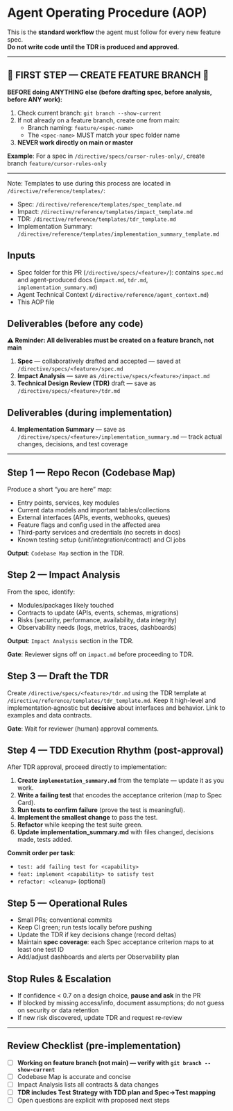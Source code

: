 # Agent Operating Procedure (AOP)

This is the **standard workflow** the agent must follow for every new feature spec.  
**Do not write code until the TDR is produced and approved.**

---

## 🚨 FIRST STEP — CREATE FEATURE BRANCH 🚨

**BEFORE doing ANYTHING else (before drafting spec, before analysis, before ANY work):**

1. Check current branch: `git branch --show-current`
2. If not already on a feature branch, create one from main:
   - Branch naming: `feature/<spec-name>` 
   - The `<spec-name>` MUST match your spec folder name
3. **NEVER work directly on main or master**

**Example**: For a spec in `/directive/specs/cursor-rules-only/`, create branch `feature/cursor-rules-only`

---

Note: Templates to use during this process are located in `/directive/reference/templates/`:
- Spec: `/directive/reference/templates/spec_template.md`
- Impact: `/directive/reference/templates/impact_template.md`
- TDR: `/directive/reference/templates/tdr_template.md`
- Implementation Summary: `/directive/reference/templates/implementation_summary_template.md`

## Inputs
- Spec folder for this PR (`/directive/specs/<feature>/`): contains `spec.md` and agent-produced docs (`impact.md`, `tdr.md`, `implementation_summary.md`)
- Agent Technical Context (`/directive/reference/agent_context.md`)
- This AOP file

## Deliverables (before any code)
**⚠️ Reminder: All deliverables must be created on a feature branch, not main**

1. **Spec** — collaboratively drafted and accepted — saved at `/directive/specs/<feature>/spec.md`
2. **Impact Analysis** — save as `/directive/specs/<feature>/impact.md`
3. **Technical Design Review (TDR)** draft — save as `/directive/specs/<feature>/tdr.md`

## Deliverables (during implementation)
4. **Implementation Summary** — save as `/directive/specs/<feature>/implementation_summary.md` — track actual changes, decisions, and test coverage

---

## Step 1 — Repo Recon (Codebase Map)
Produce a short “you are here” map:
- Entry points, services, key modules
- Current data models and important tables/collections
- External interfaces (APIs, events, webhooks, queues)
- Feature flags and config used in the affected area
- Third-party services and credentials (no secrets in docs)
- Known testing setup (unit/integration/contract) and CI jobs

**Output**: `Codebase Map` section in the TDR.

## Step 2 — Impact Analysis
From the spec, identify:
- Modules/packages likely touched
- Contracts to update (APIs, events, schemas, migrations)
- Risks (security, performance, availability, data integrity)
- Observability needs (logs, metrics, traces, dashboards)

**Output**: `Impact Analysis` section in the TDR.

**Gate**: Reviewer signs off on `impact.md` before proceeding to TDR.

## Step 3 — Draft the TDR
Create `/directive/specs/<feature>/tdr.md` using the TDR template at `/directive/reference/templates/tdr_template.md`. Keep it high-level and implementation‑agnostic but **decisive** about interfaces and behavior. Link to examples and data contracts.

**Gate**: Wait for reviewer (human) approval comments.

## Step 4 — TDD Execution Rhythm (post‑approval)
After TDR approval, proceed directly to implementation:
1. **Create `implementation_summary.md`** from the template — update it as you work.  
2. **Write a failing test** that encodes the acceptance criterion (map to Spec Card).  
3. **Run tests to confirm failure** (prove the test is meaningful).  
4. **Implement the smallest change** to pass the test.  
5. **Refactor** while keeping the test suite green.  
6. **Update implementation_summary.md** with files changed, decisions made, tests added.

**Commit order per task**:  
- `test: add failing test for <capability>`  
- `feat: implement <capability> to satisfy test`  
- `refactor: <cleanup>` (optional)

## Step 5 — Operational Rules
- Small PRs; conventional commits
- Keep CI green; run tests locally before pushing
- Update the TDR if key decisions change (record deltas)
- Maintain **spec coverage**: each Spec acceptance criterion maps to at least one test ID
- Add/adjust dashboards and alerts per Observability plan

## Stop Rules & Escalation
- If confidence < 0.7 on a design choice, **pause and ask** in the PR
- If blocked by missing access/info, document assumptions; do not guess on security or data retention
- If new risk discovered, update TDR and request re‑review

---

## Review Checklist (pre‑implementation)
- [ ] **Working on feature branch (not main) — verify with `git branch --show-current`**
- [ ] Codebase Map is accurate and concise
- [ ] Impact Analysis lists all contracts & data changes
- [ ] **TDR includes Test Strategy with TDD plan and Spec→Test mapping**
- [ ] Open questions are explicit with proposed next steps
